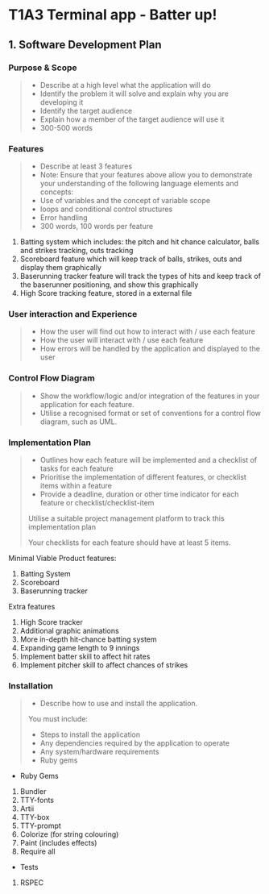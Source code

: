 # T1A3 Terminal app - Batter up!

## 1. **Software Development Plan**

### Purpose & Scope

> - Describe at a high level what the application will do
> - Identify the problem it will solve and explain why you are developing it
> - Identify the target audience
> - Explain how a member of the target audience will use it
> - 300-500 words

### Features

> - Describe at least 3 features
> - Note: Ensure that your features above allow you to demonstrate your understanding of the following language elements and concepts:
> - Use of variables and the concept of variable scope
> - loops and conditional control structures
> - Error handling
> - 300 words, 100 words per feature

1. Batting system which includes: the pitch and hit chance calculator, balls and strikes tracking, outs tracking
1. Scoreboard feature which will keep track of balls, strikes, outs and display them graphically
1. Baserunning tracker feature will track the types of hits and keep track of the baserunner positioning, and show this graphically
1. High Score tracking feature, stored in a external file

### User interaction and Experience

> - How the user will find out how to interact with / use each feature
> - How the user will interact with / use each feature
> - How errors will be handled by the application and displayed to the user

### Control Flow Diagram

> - Show the workflow/logic and/or integration of the features in your application for each feature.
> - Utilise a recognised format or set of conventions for a control flow diagram, such as UML.

### Implementation Plan

> - Outlines how each feature will be implemented and a checklist of tasks for each feature
> - Prioritise the implementation of different features, or checklist items within a feature
> - Provide a deadline, duration or other time indicator for each feature or checklist/checklist-item
>
> Utilise a suitable project management platform to track this implementation plan
>
> Your checklists for each feature should have at least 5 items.

Minimal Viable Product features:

1. Batting System
1. Scoreboard
1. Baserunning tracker

Extra features

1. High Score tracker
1. Additional graphic animations
1. More in-depth hit-chance batting system
1. Expanding game length to 9 innings
1. Implement batter skill to affect hit rates
1. Implement pitcher skill to affect chances of strikes

### Installation

> - Describe how to use and install the application.
>
> You must include:
>
> - Steps to install the application
> - Any dependencies required by the application to operate
> - Any system/hardware requirements
> - Ruby gems

- Ruby Gems

1. Bundler
1. TTY-fonts
1. Artii
1. TTY-box
1. TTY-prompt
1. Colorize (for string colouring)
1. Paint (includes effects)
1. Require all

- Tests

1. RSPEC
